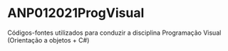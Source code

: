# ANP012021ProgVisual
Códigos-fontes utilizados para conduzir a disciplina Programação Visual (Orientação a objetos + C#)

